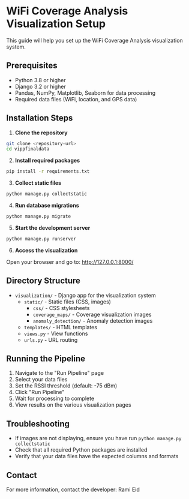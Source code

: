 # WiFi Coverage Analysis Visualization Setup

This guide will help you set up the WiFi Coverage Analysis visualization system.

## Prerequisites

- Python 3.8 or higher
- Django 3.2 or higher
- Pandas, NumPy, Matplotlib, Seaborn for data processing
- Required data files (WiFi, location, and GPS data)

## Installation Steps

1. **Clone the repository**

```bash
git clone <repository-url>
cd vippfinaldata
```

2. **Install required packages**

```bash
pip install -r requirements.txt
```

3. **Collect static files**

```bash
python manage.py collectstatic
```

4. **Run database migrations**

```bash
python manage.py migrate
```

5. **Start the development server**

```bash
python manage.py runserver
```

6. **Access the visualization**

Open your browser and go to: http://127.0.0.1:8000/

## Directory Structure

- `visualization/` - Django app for the visualization system
  - `static/` - Static files (CSS, images)
    - `css/` - CSS stylesheets
    - `coverage_maps/` - Coverage visualization images
    - `anomaly_detection/` - Anomaly detection images
  - `templates/` - HTML templates
  - `views.py` - View functions
  - `urls.py` - URL routing

## Running the Pipeline

1. Navigate to the "Run Pipeline" page
2. Select your data files
3. Set the RSSI threshold (default: -75 dBm)
4. Click "Run Pipeline"
5. Wait for processing to complete
6. View results on the various visualization pages

## Troubleshooting

- If images are not displaying, ensure you have run `python manage.py collectstatic`
- Check that all required Python packages are installed
- Verify that your data files have the expected columns and formats

## Contact

For more information, contact the developer: Rami Eid 